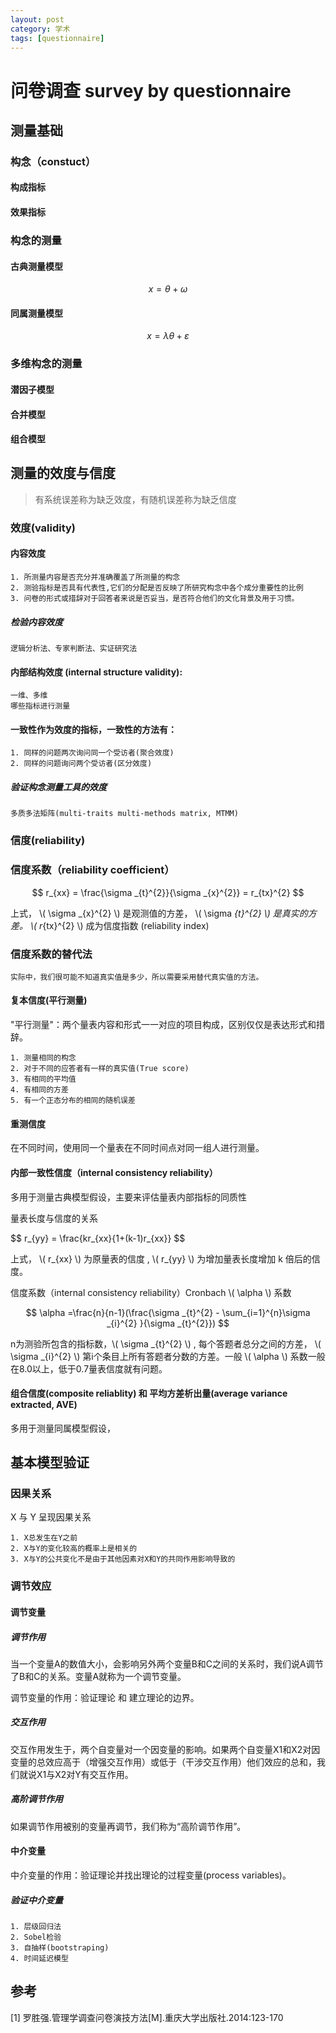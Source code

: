 ```yaml
---
layout: post
category: 学术
tags: [questionnaire]
---
```


问卷调查 survey by questionnaire
=============

## 测量基础

### 构念（constuct）

#### 构成指标

#### 效果指标

### 构念的测量

#### 古典测量模型

$$
	x = \theta + \omega
$$

#### 同属测量模型

$$
	x = \lambda \theta + \varepsilon 
$$

### 多维构念的测量

#### 潜因子模型

#### 合并模型

#### 组合模型

## 测量的效度与信度

> 有系统误差称为缺乏效度，有随机误差称为缺乏信度

### 效度(validity)

#### 内容效度

	1. 所测量内容是否充分并准确覆盖了所测量的构念
	2. 测验指标是否具有代表性,它们的分配是否反映了所研究构念中各个成分重要性的比例
	3. 问卷的形式或措辞对于回答者来说是否妥当，是否符合他们的文化背景及用于习惯。

##### 检验内容效度

	逻辑分析法、专家判断法、实证研究法

#### 内部结构效度 (internal structure validity):

	一维、多维
	哪些指标进行测量

#### 一致性作为效度的指标，一致性的方法有：

	1. 同样的问题两次询问同一个受访者(聚合效度)
	2. 同样的问题询问两个受访者(区分效度)

##### 验证构念测量工具的效度

	多质多法矩阵(multi-traits multi-methods matrix, MTMM)

### 信度(reliability)

### 信度系数（reliability coefficient）

$$
	r_{xx} = \frac{\sigma _{t}^{2}}{\sigma _{x}^{2}} = r_{tx}^{2}
$$

上式， \\( \sigma _{x}^{2} \\) 是观测值的方差， \\( \sigma _{t}^{2} \\) 是真实的方差。 \\( r_{tx}^{2} \\) 成为信度指数 (reliability index)

### 信度系数的替代法

	实际中，我们很可能不知道真实值是多少，所以需要采用替代真实值的方法。

#### 复本信度(平行测量)

"平行测量"：两个量表内容和形式一一对应的项目构成，区别仅仅是表达形式和措辞。

	1. 测量相同的构念
	2. 对于不同的应答者有一样的真实值(True score)
	3. 有相同的平均值
	4. 有相同的方差
	5. 有一个正态分布的相同的随机误差

#### 重测信度

在不同时间，使用同一个量表在不同时间点对同一组人进行测量。

#### 内部一致性信度（internal consistency reliability）

多用于测量古典模型假设，主要来评估量表内部指标的同质性

量表长度与信度的关系

$$
	r_{yy} = \frac{kr_{xx}{1+(k-1)r_{xx}}
$$

上式， \\( r_{xx} \\) 为原量表的信度 , \\( r_{yy} \\) 为增加量表长度增加 k 倍后的信度。

信度系数（internal consistency reliability）Cronbach \\( \alpha \\) 系数

$$
	\alpha =\frac{n}{n-1}(\frac{\sigma _{t}^{2} - \sum_{i=1}^{n}\sigma _{i}^{2} }{\sigma _{t}^{2}})
$$

n为测验所包含的指标数，\\( \sigma _{t}^{2} \\) , 每个答题者总分之间的方差， \\( \sigma _{i}^{2} \\) 第i个条目上所有答题者分数的方差。一般 \\( \alpha \\) 系数一般在8.0以上，低于0.7量表信度就有问题。

#### 组合信度(composite reliablity) 和 平均方差析出量(average variance extracted, AVE)

多用于测量同属模型假设，

## 基本模型验证

### 因果关系

X 与 Y 呈现因果关系

	1. X总发生在Y之前
	2. X与Y的变化较高的概率上是相关的
	3. X与Y的公共变化不是由于其他因素对X和Y的共同作用影响导致的

### 调节效应

#### 调节变量

##### 调节作用

当一个变量A的数值大小，会影响另外两个变量B和C之间的关系时，我们说A调节了B和C的关系。变量A就称为一个调节变量。

调节变量的作用：验证理论 和 建立理论的边界。

##### 交互作用

交互作用发生于，两个自变量对一个因变量的影响。如果两个自变量X1和X2对因变量的总效应高于（增强交互作用）或低于（干涉交互作用）他们效应的总和，我们就说X1与X2对Y有交互作用。

##### 高阶调节作用

如果调节作用被别的变量再调节，我们称为“高阶调节作用”。

#### 中介变量

中介变量的作用：验证理论并找出理论的过程变量(process variables)。

##### 验证中介变量

	1. 层级回归法
	2. Sobel检验
	3. 自抽样(bootstraping)
	4. 时间延迟模型



## 参考

[1] 罗胜强.管理学调查问卷演技方法[M].重庆大学出版社.2014:123-170
